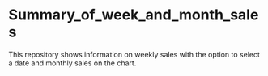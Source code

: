 # Summary_of_week_and_month_sales
This repository shows information on weekly sales with the option to select a date and monthly sales on the chart.
